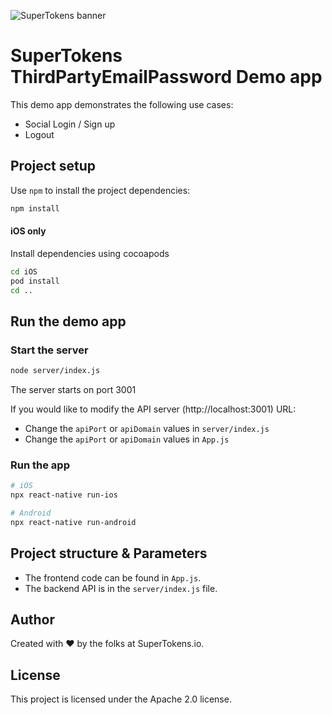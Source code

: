 ![SuperTokens banner](https://raw.githubusercontent.com/supertokens/supertokens-logo/master/images/Artboard%20%E2%80%93%2027%402x.png)

# SuperTokens ThirdPartyEmailPassword Demo app

This demo app demonstrates the following use cases:

-   Social Login / Sign up
-   Logout

## Project setup

Use `npm` to install the project dependencies:

```bash
npm install
```

#### iOS only

Install dependencies using cocoapods

```bash
cd iOS
pod install
cd ..
```

## Run the demo app

### Start the server
```bash
node server/index.js
```

The server starts on port 3001

If you would like to modify the API server (http://localhost:3001) URL:

-   Change the `apiPort` or `apiDomain` values in `server/index.js`
-   Change the `apiPort` or `apiDomain` values in `App.js`

### Run the app
```bash
# iOS
npx react-native run-ios

# Android
npx react-native run-android
```

## Project structure & Parameters

-   The frontend code can be found in `App.js`.
-   The backend API is in the `server/index.js` file.

## Author

Created with :heart: by the folks at SuperTokens.io.

## License

This project is licensed under the Apache 2.0 license.